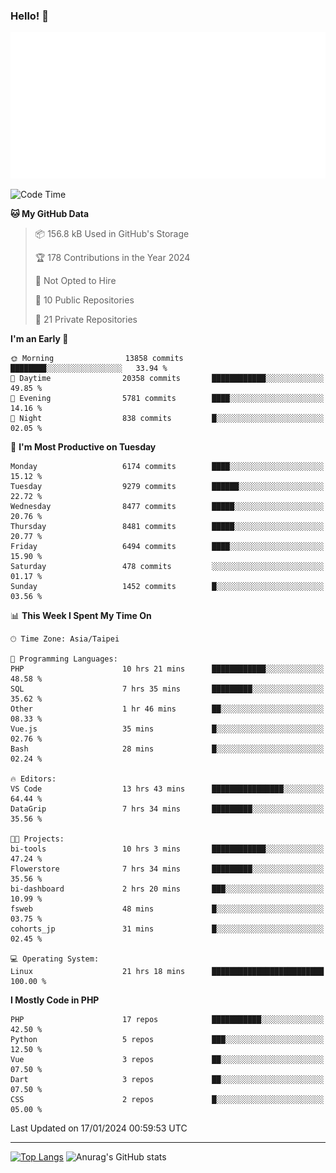 ### Hello! 👋

![Metrics](/metrics.classic.svg)

<!--START_SECTION:waka-->
![Code Time](http://img.shields.io/badge/Code%20Time-1%2C048%20hrs%2022%20mins-blue)

**🐱 My GitHub Data** 

> 📦 156.8 kB Used in GitHub's Storage 
 > 
> 🏆 178 Contributions in the Year 2024
 > 
> 🚫 Not Opted to Hire
 > 
> 📜 10 Public Repositories 
 > 
> 🔑 21 Private Repositories 
 > 
**I'm an Early 🐤** 

```text
🌞 Morning                13858 commits       ████████░░░░░░░░░░░░░░░░░   33.94 % 
🌆 Daytime                20358 commits       ████████████░░░░░░░░░░░░░   49.85 % 
🌃 Evening                5781 commits        ████░░░░░░░░░░░░░░░░░░░░░   14.16 % 
🌙 Night                  838 commits         █░░░░░░░░░░░░░░░░░░░░░░░░   02.05 % 
```
📅 **I'm Most Productive on Tuesday** 

```text
Monday                   6174 commits        ████░░░░░░░░░░░░░░░░░░░░░   15.12 % 
Tuesday                  9279 commits        ██████░░░░░░░░░░░░░░░░░░░   22.72 % 
Wednesday                8477 commits        █████░░░░░░░░░░░░░░░░░░░░   20.76 % 
Thursday                 8481 commits        █████░░░░░░░░░░░░░░░░░░░░   20.77 % 
Friday                   6494 commits        ████░░░░░░░░░░░░░░░░░░░░░   15.90 % 
Saturday                 478 commits         ░░░░░░░░░░░░░░░░░░░░░░░░░   01.17 % 
Sunday                   1452 commits        █░░░░░░░░░░░░░░░░░░░░░░░░   03.56 % 
```


📊 **This Week I Spent My Time On** 

```text
🕑︎ Time Zone: Asia/Taipei

💬 Programming Languages: 
PHP                      10 hrs 21 mins      ████████████░░░░░░░░░░░░░   48.58 % 
SQL                      7 hrs 35 mins       █████████░░░░░░░░░░░░░░░░   35.62 % 
Other                    1 hr 46 mins        ██░░░░░░░░░░░░░░░░░░░░░░░   08.33 % 
Vue.js                   35 mins             █░░░░░░░░░░░░░░░░░░░░░░░░   02.76 % 
Bash                     28 mins             █░░░░░░░░░░░░░░░░░░░░░░░░   02.24 % 

🔥 Editors: 
VS Code                  13 hrs 43 mins      ████████████████░░░░░░░░░   64.44 % 
DataGrip                 7 hrs 34 mins       █████████░░░░░░░░░░░░░░░░   35.56 % 

🐱‍💻 Projects: 
bi-tools                 10 hrs 3 mins       ████████████░░░░░░░░░░░░░   47.24 % 
Flowerstore              7 hrs 34 mins       █████████░░░░░░░░░░░░░░░░   35.56 % 
bi-dashboard             2 hrs 20 mins       ███░░░░░░░░░░░░░░░░░░░░░░   10.99 % 
fsweb                    48 mins             █░░░░░░░░░░░░░░░░░░░░░░░░   03.75 % 
cohorts_jp               31 mins             █░░░░░░░░░░░░░░░░░░░░░░░░   02.45 % 

💻 Operating System: 
Linux                    21 hrs 18 mins      █████████████████████████   100.00 % 
```

**I Mostly Code in PHP** 

```text
PHP                      17 repos            ███████████░░░░░░░░░░░░░░   42.50 % 
Python                   5 repos             ███░░░░░░░░░░░░░░░░░░░░░░   12.50 % 
Vue                      3 repos             ██░░░░░░░░░░░░░░░░░░░░░░░   07.50 % 
Dart                     3 repos             ██░░░░░░░░░░░░░░░░░░░░░░░   07.50 % 
CSS                      2 repos             █░░░░░░░░░░░░░░░░░░░░░░░░   05.00 % 
```




 Last Updated on 17/01/2024 00:59:53 UTC
<!--END_SECTION:waka-->

<hr>

<span style="display:inline-block">[![Top Langs](https://github-readme-stats.vercel.app/api/top-langs/?username=maureendadap&layout=compact&theme=transparent)](https://github.com/anuraghazra/github-readme-stats)</span>
<span style="display:inline-block">![Anurag's GitHub stats](https://github-readme-stats.vercel.app/api?username=maureendadap&show_icons=true&theme=transparent&count_private=true)</span>

<!--
**MaureenDadap/maureendadap** is a ✨ _special_ ✨ repository because its `README.md` (this file) appears on your GitHub profile.

Here are some ideas to get you started:

- 🔭 I’m currently working on ...
- 🌱 I’m currently learning ...
- 👯 I’m looking to collaborate on ...
- 🤔 I’m looking for help with ...
- 💬 Ask me about ...
- 📫 How to reach me: ...
- 😄 Pronouns: ...
- ⚡ Fun fact: ...
-->
